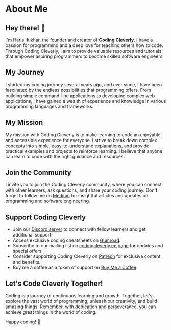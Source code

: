 # **About Me**

## Hey there! :wave:

I'm Haris Iftikhar, the founder and creator of **Coding Cleverly**. I have a passion for programming and a deep love for teaching others how to code. Through Coding Cleverly, I aim to provide valuable resources and tutorials that empower aspiring programmers to become skilled software engineers.

## My Journey

I started my coding journey several years ago, and ever since, I have been fascinated by the endless possibilities that programming offers. From building simple command-line applications to developing complex web applications, I have gained a wealth of experience and knowledge in various programming languages and frameworks.

## My Mission

My mission with Coding Cleverly is to make learning to code an enjoyable and accessible experience for everyone. I strive to break down complex concepts into simple, easy-to-understand explanations, and provide practical examples and projects to reinforce learning. I believe that anyone can learn to code with the right guidance and resources.

## Join the Community

I invite you to join the Coding Cleverly community, where you can connect with other learners, ask questions, and share your coding journey. Don't forget to follow me on [Medium](https://harisiftikhar.medium.com/) for insightful articles and updates on programming and software engineering.

## Support Coding Cleverly

- Join our [Discord server](https://discord.com/invite/rDUACTXjd9) to connect with fellow learners and get additional support.
- Access exclusive coding cheatsheets on [Gumroad](https://codingcleverly.gumroad.com/).
- Subscribe to our mailing list on [codingcleverly.eo.page](https://codingcleverly.eo.page/jbfg5) for updates and special offers.
- Consider supporting Coding Cleverly on [Patreon](https://www.patreon.com/CodingCleverly) for exclusive content and benefits.
- Buy me a coffee as a token of support on [Buy Me a Coffee](https://www.buymeacoffee.com/CodingCleverly).

## Let's Code Cleverly Together!

Coding is a journey of continuous learning and growth. Together, let's explore the vast world of programming, unleash our creativity, and build amazing things. Remember, with dedication and perseverance, you can achieve great things in the world of coding.

Happy coding! :rocket:
